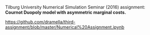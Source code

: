 Tilburg University Numerical Simulation Seminar (2016) assignment: **Cournot Duopoly model with asymmetric marginal costs.**

https://github.com/dramella/third-assignment/blob/master/Numerical%20Assignment.ipynb
